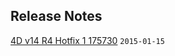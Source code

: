 Release Notes
-------------
[4D v14 R4 Hotfix 1 175730](https://github.com/4D-JP/release-notes/blob/master/v14/r4/hf1/README.md) ```2015-01-15```
